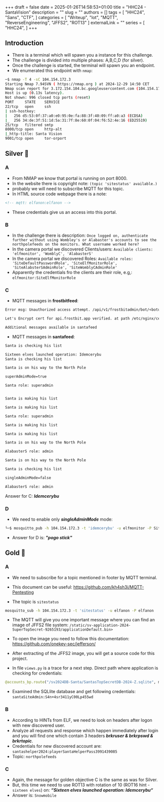 +++ 
draft = false
date = 2025-01-26T14:58:53+01:00
title = "HHC24 - SantaVision"
description = ""
slug = ""
authors = []
tags = [
    "HHC24",
    "Sans",
    "CTF",
]
categories = [
    "Writeup",
    "Iot",
    "MQTT",
    "ReverseEngineering",
    "JFFS2",
    "ROT13"
]
externalLink = ""
series = [
    "HHC24",
]
+++

## Introduction

- There is a terminal which will spawn you a instance for this challenge.
- The challenge is divided into multiple phases: A,B,C,D (for silver).
- Once the challenge is started, the terminal will spawn you an endpoint.
- We enumerated this endpoint with `nmap`:

```bash
─$ nmap -T 4 -sC 104.154.172.3 
Starting Nmap 7.94SVN ( https://nmap.org ) at 2024-12-29 14:50 CET
Nmap scan report for 3.172.154.104.bc.googleusercontent.com (104.154.172.3)
Host is up (0.13s latency).
Not shown: 996 closed tcp ports (reset)
PORT     STATE    SERVICE
22/tcp   open     ssh
| ssh-hostkey: 
|   256 d5:53:0f:37:a0:e0:95:0e:fa:88:3f:40:09:ff:a0:a3 (ECDSA)
|_  256 34:de:3f:51:1d:5a:31:7f:8e:60:0f:04:f6:52:4e:16 (ED25519)
25/tcp   filtered smtp
8000/tcp open     http-alt
|_http-title: Santa Vision
9001/tcp open     tor-orport
```

## Silver 🥈

### A

- From NMAP we know that portal is running on port 8000.
- In the website there is copyright note: ```(topic 'sitestatus' available.)```
- probably we will need to subscribe MQTT for this topic.
- In HTML source code webpage there is a note:

```html
<!-- mqtt: elfanon:elfanon -->
```

- These credentials give us an access into this portal.

### B

- In the challenge there is description:
`Once logged on, authenticate further without using Wombley's or Alabaster's accounts to see the northpolefeeds on the monitors. What username worked here?`
- In the camera portal we discovered Clients/users:
`Available clients: 'elfmonitor', 'WomblyC', 'AlabasterS'`
- In the camera portal we discovered Roles:
`Available roles: 'SiteDefaultPasswordRole', 'SiteElfMonitorRole', 'SiteAlabsterSAdminRole', 'SiteWomblyCAdminRole'`
- Apparently the credentials fro the clients are their role, e.g,:
```elfmonitor:SiteElfMonitorRole```

### C

- MQTT messages in **frostbitfeed**:

```txt
Error msg: Unauthorized access attempt. /api/v1/frostbitadmin/bot/<botuuid>/deactivate, authHeader: X-API-Key, status: Invalid Key, alert: Warning, recipient: Wombley

Let's Encrypt cert for api.frostbit.app verified. at path /etc/nginx/certs/api.frostbit.app.key

Additional messages available in santafeed
```

- MQTT messages in **santafeed**:

```txt
Santa is checking his list

Sixteen elves launched operation: Idemcerybu
Santa is checking his list

Santa is on his way to the North Pole

superAdminMode=true

Santa role: superadmin


Santa is making his list

Santa is making his list

Santa role: superadmin

Santa is making his list

Santa is making his list

Santa is on his way to the North Pole

AlabasterS role: admin

Santa is on his way to the North Pole

Santa is checking his list

singleAdminMode=false

AlabasterS role: admin
```

Answer for C: ***Idemcerybu***

### D

- We need to enable only ***singleAdminMode*** mode:

```bash
└─$ mosquitto_pub -h 104.154.172.3 -t 'idemcerybu' -u elfmonitor -P SiteElfMonitorRole -m "singleAdminMode=true"
```

- Answer for D is: ***"pogo stick"***

## Gold 🥇

### A

- We need to subscribe for a topic mentioned in footer by MQTT terminal.
- This document can be useful: <https://github.com/kh4sh3i/MQTT-Pentesting>

- The topic is ```sitestatus```

```bash
mosquitto_sub -h 104.154.172.3 -t 'sitestatus' -u elfanon -P elfanon
```

- The MQTT will give you one important message where you can find an image of JFFS2 file system: ```/static/sv-application-2024-SuperTopSecret-9265193/applicationDefault.bin>```

- To open the image you need to follow this documentation:
<https://github.com/onekey-sec/jefferson/>

- After extracting of the JFFS2 image, you will get a source code for this project.
- In file ```views.py``` is a trace for a next step. Direct path where application is checking for credentials: 

```python
@accounts_bp.route("/sv2024DB-Santa/SantasTopSecretDB-2024-Z.sqlite", methods=["GET"])
```

- Examined the SQLlite database and get following credentials:
```santaSiteAdmin:S4n+4sr3411yC00Lp455wd```

### B

- According to HINTs from ELF, we need to look on headers after logon with new discovered user.
- Analyze all requests and response which happen immediately after login and you will find one which contain 3 headers ***brkruser & brkrpswd & brkrtopic***.
- Credentials for new discovered account are: ```santashelper2024:playerSantaHelperPass3991439085```
- Topic: ```northpolefeeds```

### C

- Again, the message for golden objective C is the same as was for Silver.
- But, this time we need to use ROT13 with rotation of 10 (ROT16 hint - `sixteen elves`) on:
***“Sixteen elves launched operation: Idemcerybu“***
- Answer is: `Snowmobile`
